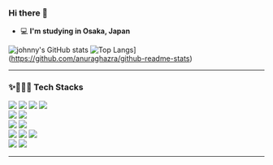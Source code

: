 ### Hi there 👋

 - 💻    **I'm studying in Osaka, Japan**

<div>

![johnny's GitHub stats](https://github-readme-stats.vercel.app/api?username=jongwon1004&show_icons=true&theme=radical) ![Top Langs](https://github-readme-stats.vercel.app/api/top-langs/?username=jongwon1004)](https://github.com/anuraghazra/github-readme-stats)


<hr>

<div align=left>
</div>

<div align=left>
<h3>✨👩🏻‍💻 Tech Stacks </h3>
<!--
<img src="https://img.shields.io/badge/아이콘의 내용-배경색?style=flat&logo=로고이름&logoColor=white"/>
<img src="https://img.shields.io/badge/React-61DAFB?style=flat-square&logo=React&logoColor=white"/>
-->
<!-- Front -->
<img src="https://img.shields.io/badge/HTML5-E34F26?style=for-the-badge&logo=HTML5&logoColor=white"/>
<img src="https://img.shields.io/badge/CSS3-1572B6?style=for-the-badge&logo=CSS3&logoColor=white"/>
<img src="https://img.shields.io/badge/JavaScript-F7DF1E?style=for-the-badge&logo=JavaScript&logoColor=white"/>
<img src="https://img.shields.io/badge/jQuery-0769AD?style=for-the-badge&logo=jQuery&logoColor=white"/>
<br>
<!-- Back -->
<img src="https://img.shields.io/badge/Java-007396?style=for-the-badge&logo=Java&logoColor=white">


<!-- data -->
<img src="https://img.shields.io/badge/MySQL-F80000?style=for-the-badge&logo=MySQL&logoColor=white"/>
<br>
<!-- 프레임워크 -->
<img src="https://img.shields.io/badge/Spring-6DB33F?style=for-the-badge&logo=Spring&logoColor=white"/>

<img src="https://img.shields.io/badge/bootstrap-7952B3?style=for-the-badge&logo=bootstrap&logoColor=white">


<br>
<!-- 서버 -->
<img src="https://img.shields.io/badge/apache tomcat-F8DC75?style=for-the-badge&logo=apachetomcat&logoColor=white">

<!-- tool -->
<img src="https://img.shields.io/badge/Eclipse IDE-2C2255?style=for-the-badge&logo=Eclipse IDE&logoColor=white"/>
  
 <img src="https://img.shields.io/badge/InteliJ IDE-2C2255?style=for-the-badge&logo=InteliJ IDE&logoColor=white"/>

<br>
<!-- 협업 -->
<img src="https://img.shields.io/badge/GitHub-181717?style=for-the-badge&logo=GitHub&logoColor=white"/>

<img src="https://img.shields.io/badge/Notion-000000?style=for-the-badge&logo=Notion&logoColor=white"/>
<br>


</div>

<hr>
